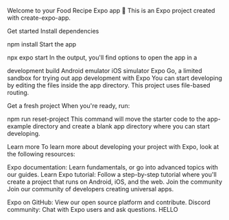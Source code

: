 Welcome to your Food Recipe Expo app 👋
This is an Expo project created with create-expo-app.

Get started
Install dependencies

npm install
Start the app

 npx expo start
In the output, you'll find options to open the app in a

development build
Android emulator
iOS simulator
Expo Go, a limited sandbox for trying out app development with Expo
You can start developing by editing the files inside the app directory. This project uses file-based routing.

Get a fresh project
When you're ready, run:

npm run reset-project
This command will move the starter code to the app-example directory and create a blank app directory where you can start developing.

Learn more
To learn more about developing your project with Expo, look at the following resources:

Expo documentation: Learn fundamentals, or go into advanced topics with our guides.
Learn Expo tutorial: Follow a step-by-step tutorial where you'll create a project that runs on Android, iOS, and the web.
Join the community
Join our community of developers creating universal apps.

Expo on GitHub: View our open source platform and contribute.
Discord community: Chat with Expo users and ask questions. HELLO
